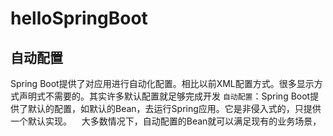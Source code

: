 # helloSpringBoot

## 自动配置
Spring Boot提供了对应用进行自动化配置。相比以前XML配置方式。很多显示方式声明式不需要的。其实许多默认配置就足够完成开发
`自动配置`：Spring Boot提供了默认的配置，如默认的Bean，去运行Spring应用。它是非侵入式的，只提供一个默认实现。 
    大多数情况下，自动配置的Bean就可以满足现有的业务场景，
